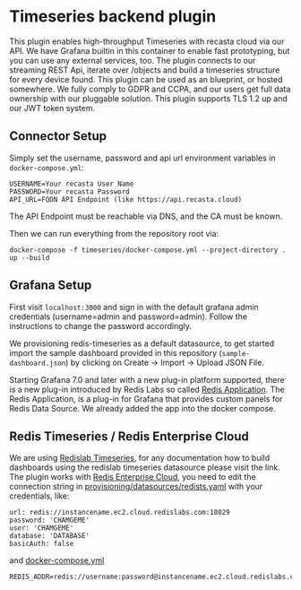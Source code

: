 # Timeseries backend plugin

This plugin enables high-throughput Timeseries with recasta cloud via our API. We have Grafana builtin in this container to enable fast prototyping, but you can use any external services, too. The plugin connects to our streaming REST Api, iterate over /objects and build a timeseries structure for every device found. This plugin can be used as an blueprint, or hosted somewhere. We fully comply to GDPR and CCPA, and our users get full data ownership with our pluggable solution. This plugin supports TLS 1.2 up and our JWT token system.  

## Connector Setup

Simply set the username, password and api url environment variables in `docker-compose.yml`:
```
USERNAME=Your recasta User Name  
PASSWORD=Your recasta Password
API_URL=FQDN API Endpoint (like https://api.recasta.cloud)
```
The API Endpoint must be reachable via DNS, and the CA must be known.  
  
Then we can run everything from the repository root via:

```
docker-compose -f timeseries/docker-compose.yml --project-directory . up --build
```

## Grafana Setup

First visit `localhost:3000` and sign in with the default grafana admin credentials (username=admin and password=admin). Follow the instructions to change the password accordingly.

We provisioning redis-timeseries as a default datasource, to get started import the sample dashboard provided in this repository (`sample-dashboard.json`) by clicking on Create -> Import -> Upload JSON File.  

Starting Grafana 7.0 and later with a new plug-in platform supported, there is a new plug-in introduced by Redis Labs so called [Redis Application](https://grafana.com/grafana/plugins/redis-app). The Redis Application, is a plug-in for Grafana that provides custom panels for Redis Data Source. We already added the app into the docker compose.

## Redis Timeseries / Redis Enterprise Cloud

We are using [Redislab Timeseries](https://oss.redislabs.com/redistimeseries/), for any documentation how to build dashboards using the redislab timeseries datasource please visit the link.  
The plugin works with [Redis Enterprise Cloud](https://redislabs.com/redis-enterprise-cloud/overview/), you need to edit the connection string in [provisioning/datasources/redists.yaml](provisioning/datasources/redists.yaml) with your credentials, like:
```
url: redis://instancename.ec2.cloud.redislabs.com:18029
password: 'CHAMGEME'
user: 'CHAMGEME'
database: 'DATABASE'
basicAuth: false
```
and [docker-compose.yml](docker-compose.yml)   
```
REDIS_ADDR=redis://username:password@instancename.ec2.cloud.redislabs.com:18029
```
